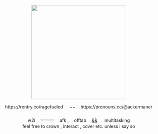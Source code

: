 <p align="center">
    <img src="https://files.catbox.moe/g4gwn4.gif"  width="300">
</p>
<p align="center">
https://rentry.co/ragefueled ㅤ ⌣⌣ㅤ https://pronouns.cc/@ackermaner
<br />ㅤㅤ
<br />w2iㅤ 𓎟𓎟𓎟 ㅤafk ,ㅤ offtab ㅤ&͟&͟⠀ㅤmultitasking  
<br />feel free to crown , interact , cover etc. unless i say so

</p>
